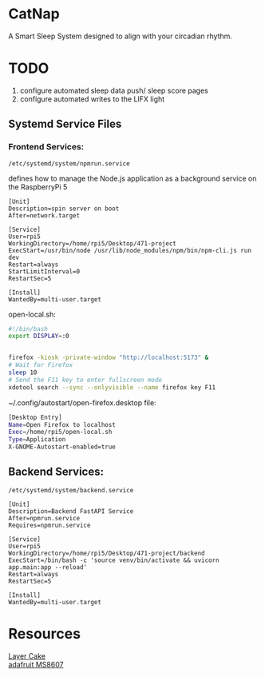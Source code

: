 # CatNap
A Smart Sleep System designed to align with your circadian rhythm. 

# TODO
1. configure automated sleep data push/ sleep score pages
2. configure automated writes to the LIFX light


## Systemd Service Files

### Frontend Services:
```
/etc/systemd/system/npmrun.service 
```
defines how to manage the Node.js application as a background service on the RaspberryPi 5
```
[Unit]
Description=spin server on boot
After=network.target

[Service]
User=rpi5
WorkingDirectory=/home/rpi5/Desktop/471-project
ExecStart=/usr/bin/node /usr/lib/node_modules/npm/bin/npm-cli.js run dev
Restart=always
StartLimitInterval=0
RestartSec=5

[Install]
WantedBy=multi-user.target
```
open-local.sh: 
``` bash
#!/bin/bash
export DISPLAY=:0 


firefox -kiosk -private-window "http://localhost:5173" &
# Wait for Firefox
sleep 10
# Send the F11 key to enter fullscreen mode
xdotool search --sync --onlyvisible --name firefox key F11

```
~/.config/autostart/open-firefox.desktop file: 
```bash
[Desktop Entry]
Name=Open Firefox to localhost
Exec=/home/rpi5/open-local.sh
Type=Application
X-GNOME-Autostart-enabled=true
```
## Backend Services:
```
/etc/systemd/system/backend.service
```
```
[Unit]
Description=Backend FastAPI Service
After=npmrun.service
Requires=npmrun.service

[Service]
User=rpi5
WorkingDirectory=/home/rpi5/Desktop/471-project/backend
ExecStart=/bin/bash -c 'source venv/bin/activate && uvicorn app.main:app --reload'
Restart=always
RestartSec=5

[Install]
WantedBy=multi-user.target

```
# Resources
[Layer Cake](https://layercake.graphics/) <br>
[adafruit MS8607](https://learn.adafruit.com/adafruit-te-ms8607-pht-sensor/python-circuitpython)
